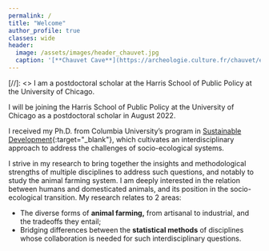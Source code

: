 ```yaml
---
permalink: /
title: "Welcome"
author_profile: true
classes: wide
header:
  image: /assets/images/header_chauvet.jpg
  caption: '[**Chauvet Cave**](https://archeologie.culture.fr/chauvet/en/symbolic-expressions){:target="_blank"} (~ 34,000 BP)'
---
```


[//]: <> I am a postdoctoral scholar at the Harris School of Public Policy at the University of Chicago.

I will be joining the Harris School of Public Policy at the University of Chicago as a postdoctoral scholar in August 2022.

I received my Ph.D. from Columbia University’s program in [Sustainable Development](https://www.sipa.columbia.edu/academics/programs/phd-sustainable-development){:target="_blank"}, which cultivates an interdisciplinary approach to address the challenges of socio-ecological systems.

I strive in my research to bring together the insights and methodological strengths of multiple disciplines to address such questions, and notably to study the animal farming system. I am deeply interested in the relation between humans and domesticated animals, and its position in the socio-ecological transition. My research relates to 2 areas:

  - The diverse forms of **animal farming,** from artisanal to industrial, and the tradeoffs they entail;
  - Bridging differences between the **statistical methods** of disciplines whose collaboration is needed for such interdisciplinary questions.


